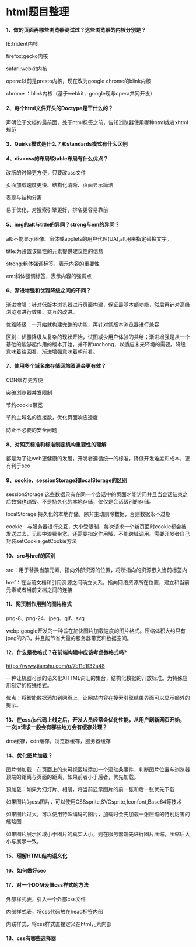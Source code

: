 # html题目整理
#### 1、做的页面再哪些浏览器测试过？这些浏览器的内核分别是？

IE:trident内核

firefox:gecko内核

safari:webkit内核

opera:以前是presto内核，现在改为google chrome的blink内核

chrome ：blink内核（基于webkit，google现与opera共同开发）

#### 2、每个html文件开头的Doctype是干什么的？

<!Doctype>声明位于文档的最前面，处于html标签之前，告知浏览器使用哪种html或者xhtml规范

#### 3、Quirks模式是什么？和standards模式有什么区别

#### 4、div+css的布局较table布局有什么优点？

改版的时候更方便，只要改css文件

页面加载速度更快、结构化清晰、页面显示简洁

表现与结构分离

易于优化，对搜索引擎更好，排名更容易靠前

#### 5、img的alt与title的异同？strong与em的异同？

alt:不能显示图像、窗体或applets的用户代理(UA),alt用来指定替换文字。

title:为设置该属性的元素提供建议性的信息

strong:粗体强调标签，表示内容的重要性

em:斜体强调标签，表示内容的强调点

#### 6、渐进增强和优雅降级之间的不同？

渐进增强：针对低版本浏览器进行页面构建，保证最基本额功能，然后再针对高级浏览器进行效果、交互的改进。

优雅降级：一开始就构建完整的功能，再针对低版本浏览器进行兼容

区别：优雅降级从复杂的现状开始，试图减少用户体验的共给；渐进增强是从一个基础的能够起作用的版本开始，并不断uochong，以适应未来环境的需要。降级意味着往回看，渐进增强意味着朝前看。

#### 7、使用多个域名来存储网站资源会更有效？

CDN缓存更方便

突破浏览器并发限制

节约cookie带宽

节约主域名的连接数，优化页面响应速度

防止不必要的安全问题

#### 8、对网页标准和标准制定机构重要性的理解

都是为了让web更健康的发展，开发者遵循统一的标准，降低开发难度和成本，更有利于seo

#### 9、cookie、sessionStorage和localStorage的区别

sessionStorage  这些数据只有在同一个会话中的页面才能访问并且当会话结束之后数据也销毁。不是持久化的本地存储，仅仅是会话级别的存储。

localStorage:持久化的本地存储，除非主动删除数据，否则数据永不过期



cookie：与服务器进行交互，大小受限制，每次请求一个新页面时cookie都会被发送过去，无形中浪费带宽，还需要指定作用域，不能跨域调用。需要开发者自己封装setCookie,getCookie方法

#### 10、src与href的区别

src：用于替换当前元素，指向外部资源的位置，将所指向的资源嵌入当前标签内

href：在当前文档和引用资源之间确立关系，指向网络资源所在位置，建立和当前元素或者当前文档之间的连接

#### 11、网页制作用到的图片格式

png-8、png-24、jpeg、gif、svg

  webp:google开发的一种旨在加快图片加载速度的图片格式。压缩体积大约只有jpeg的2/3，并且能节省大量的服务器带宽和数据空间。

#### 12、什么是微格式？在前端构建中应该考虑微格式吗?

https://www.jianshu.com/p/7e11c1f32a48

一种让机器可读的语义化XHTML词汇的集合，结构化数据的开放标准。为特殊应用制定的特殊格式。

优点：将智能数据添加到网页上，让网站内容在搜索引擎结果界面可以显示额外的提示。

#### 13、在css/js代码上线之后，开发人员经常会优化性能，从用户刷新网页开始，一次js请求一般会有哪些地方会有缓存处理？

dns缓存，cdn缓存，浏览器缓存，服务器缓存

#### 14、优化图片加载？

图片懒加载：在页面上的未可视区域添加一个滚动条事件，判断图片位置与浏览器顶端的距离与页面的距离，如果前者小于后者，优先加载。

预加载：如果为幻灯片、相册，将当前显示图片的前一张和后一张优先下载

如果图片为css图片，可以使用CSSsprite,SVGsprite,Iconfont,Base64等技术

如果图片过大，可以使用特殊编码的图片，加载时会先加载一张压缩的特别厉害的缩略图

如果图片展示区域小于图片的真实大小，则在服务器端先进行图片压缩，压缩后大小与展示一致。

#### 15、理解HTML结构语义化

#### 16、如何做好seo

#### 17、对一个DOM设置css样式的方法

外部样式表，引入一个外部css文件

内部样式表，将css代码放在head标签内部

内联样式，将css样式直接定义在html元素内部

#### 18、css有哪些选择器

